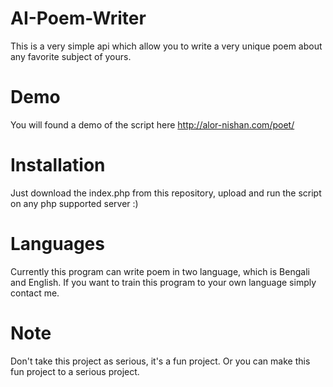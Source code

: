 # AI-Poem-Writer
This is a very simple api which allow you to write a very unique poem about any favorite subject of yours. 

# Demo 
You will found a demo of the script here http://alor-nishan.com/poet/

# Installation 

Just download the index.php from this repository, upload and run the script on any php supported server :) 

# Languages 

Currently this program can write poem in two language, which is Bengali and English. If you want to train this program to your own language simply contact me. 

# Note 

Don't take this project as serious, it's a fun project. Or you can make this fun project to a serious project.



